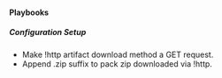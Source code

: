 
#### Playbooks
##### Configuration Setup
- Make !http artifact download method a GET request.
- Append .zip suffix to pack zip downloaded via !http.
